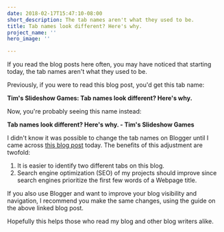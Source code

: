 ```yaml
---
date: 2018-02-17T15:47:10-08:00
short_description: The tab names aren't what they used to be.
title: Tab names look different? Here's why.
project_name: ''
hero_image: ''

---
```

If you read the blog posts here often, you may have noticed that starting today, the tab names aren't what they used to be.

Previously, if you were to read this blog post, you'd get this tab name:

**Tim's Slideshow Games: Tab names look different? Here's why.**

Now, you're probably seeing this name instead:

**Tab names look different? Here's why. - Tim's Slideshow Games**

I didn't know it was possible to change the tab names on Blogger until I came across [this blog post](https://www.bloggertipstricks.com/post-title-before-blog-title.html) today. The benefits of this adjustment are twofold:

1. It is easier to identify two different tabs on this blog.
2. Search engine optimization (SEO) of my projects should improve since search engines prioritize the first few words of a Webpage title.

If you also use Blogger and want to improve your blog visibility and navigation, I recommend you make the same changes, using the guide on the above linked blog post.

Hopefully this helps those who read my blog and other blog writers alike.